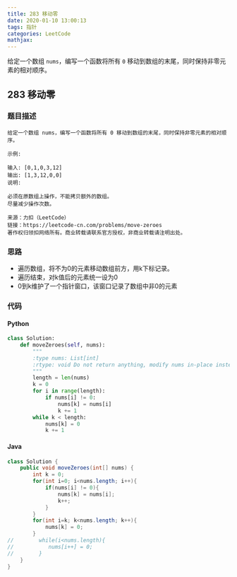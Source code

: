 ```yaml
---
title: 283 移动零
date: 2020-01-10 13:00:13
tags: 指针
categories: LeetCode
mathjax:
---
```


给定一个数组 `nums`，编写一个函数将所有 `0` 移动到数组的末尾，同时保持非零元素的相对顺序。

<!-- more -->

## 283 移动零

### 题目描述

```
给定一个数组 nums，编写一个函数将所有 0 移动到数组的末尾，同时保持非零元素的相对顺序。

示例:

输入: [0,1,0,3,12]
输出: [1,3,12,0,0]
说明:

必须在原数组上操作，不能拷贝额外的数组。
尽量减少操作次数。

来源：力扣（LeetCode）
链接：https://leetcode-cn.com/problems/move-zeroes
著作权归领扣网络所有。商业转载请联系官方授权，非商业转载请注明出处。
```

### 思路

- 遍历数组，将不为0的元素移动数组前方，用k下标记录。
- 遍历结束，对k值后的元素统一设为0
- 0到k维护了一个指针窗口，该窗口记录了数组中非0的元素

### 代码

#### Python

```python
class Solution:
    def moveZeroes(self, nums):
        """
        :type nums: List[int]
        :rtype: void Do not return anything, modify nums in-place instead.
        """
        length = len(nums)
        k = 0
        for i in range(length):
            if nums[i] != 0:
                nums[k] = nums[i]
                k += 1
        while k < length:
            nums[k] = 0
            k += 1
```

#### Java

```java
class Solution {
    public void moveZeroes(int[] nums) {
        int k = 0;
        for(int i=0; i<nums.length; i++){
            if(nums[i] != 0){
                nums[k] = nums[i];
                k++;
            }
        }
        for(int i=k; k<nums.length; k++){
            nums[k] = 0;
        }
//        while(i<nums.length){
//           nums[i++] = 0;
//        }
    }
}
```





